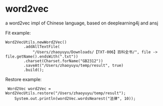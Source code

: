 # word2vec
a word2vec impl of Chinese language, based on deeplearning4j and ansj 


Fit example:
```
Word2VecUtils.newWord2Vec()
        .addAllTextFile(
            "/Users/zhaoyuyu/Downloads/【TXT-006】百科全书/", file -> file.getName().endsWith(".txt"))
        .charset(Charset.forName("GB2312"))
        .saveAt("/Users/zhaoyuyu/temp/result", true)
        .build();
```

Restore example:
```
 Word2Vec word2Vec = Word2VecUtils.restore("/Users/zhaoyuyu/temp/result");
    System.out.println(word2Vec.wordsNearest("法律", 10));
```
